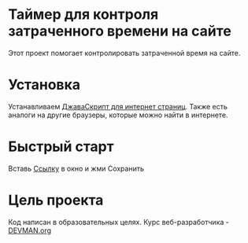 # Таймер для контроля затраченного времени на сайте

Этот проект помогает контролировать затраченной время на сайте.

# Установка

Устанавливаем [ДжаваСкрипт для интернет страниц](https://chrome.google.com/webstore/detail/custom-javascript-for-web/poakhlngfciodnhlhhgnaaelnpjljija).
Также есть аналоги на другие браузеры, которые можно найти в интернете.

# Быстрый старт
Вставь [Ссылку](https://cdn.rawgit.com/nickkorolevv/34_timemachine/2cbcf9ad/index.js) в окно и жми Сохранить


# Цель проекта

Код написан в образовательных целях. Курс веб-разработчика - [DEVMAN.org](https://devman.org)
